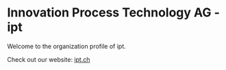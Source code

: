 # Innovation Process Technology AG - ipt

Welcome to the organization profile of ipt.

Check out our website: [ipt.ch](https://www.ipt.ch)
